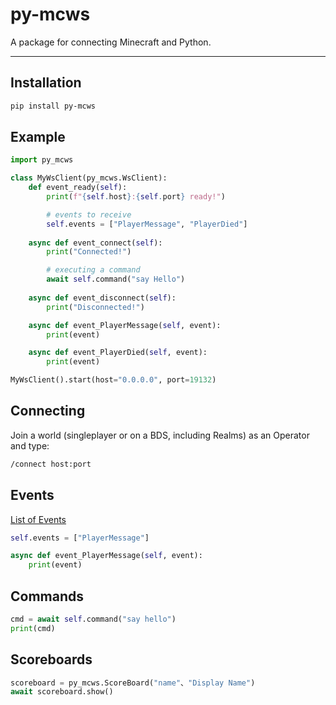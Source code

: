 # py-mcws
A package for connecting Minecraft and Python.

---

## Installation

```sh
pip install py-mcws
```

## Example

```python
import py_mcws

class MyWsClient(py_mcws.WsClient):
    def event_ready(self):
        print(f"{self.host}:{self.port} ready!")

        # events to receive
        self.events = ["PlayerMessage", "PlayerDied"]
    
    async def event_connect(self):
        print("Connected!")

        # executing a command
        await self.command("say Hello")
    
    async def event_disconnect(self):
        print("Disconnected!")

    async def event_PlayerMessage(self, event):
        print(event)

    async def event_PlayerDied(self, event):
        print(event)

MyWsClient().start(host="0.0.0.0", port=19132)
```

## Connecting

Join a world (singleplayer or on a BDS, including Realms) as an Operator and type:

```cmd
/connect host:port
```

## Events

[List of Events](https://gist.github.com/jocopa3/5f718f4198f1ea91a37e3a9da468675c#file-mcpe-w10-event-names)

```python
self.events = ["PlayerMessage"]

async def event_PlayerMessage(self, event):
    print(event)
```

## Commands

```python
cmd = await self.command("say hello")
print(cmd)
```

## Scoreboards

```python
scoreboard = py_mcws.ScoreBoard("name"、"Display Name")
await scoreboard.show()
```
